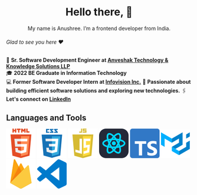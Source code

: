 <div align="center">

# Hello there, 👋

My&nbsp;name is&nbsp;Anushree. I&rsquo;m a&nbsp;frontend developer from India.<br>

</div>

###### Glad to see you here :heart:

🏢 **Sr. Software Development Engineer at <a href="https://www.anveshak.com/">Anveshak Technology & Knowledge Solutions LLP</a>**  
🎓 **2022 BE Graduate in Information Technology**  
💻 **Former Software Developer Intern at <a href="https://www.infovision.com/">Infovision Inc.</a>**
🌱 **Passionate about building efficient software solutions and exploring new technologies.**
🖇 **Let's connect on <a href="https://www.linkedin.com/in/anushree-more-dev">LinkedIn</a>**  

## Languages and Tools

[![HTML5](img/html.svg)](https://www.w3.org/html/)
[![CSS3](img/css.svg)](https://www.w3.org/Style/CSS/)
[![JavaScript](img/js.svg)](https://developer.mozilla.org/en-US/docs/Web/JavaScript/)
[![React](img/react.svg)](https://react.dev/)
[![Typescript](img/typescript.svg)](https://www.typescriptlang.org/)
[![mui](img/mui.svg)](https://mui.com/)
[![firebase](img/firebase.svg)](https://firebase.google.com/)
[![Visual Studio Code](img/vscode.svg)](https://code.visualstudio.com/)
